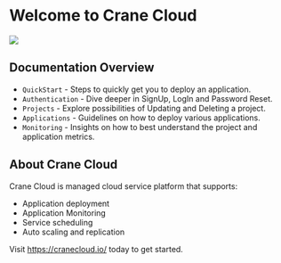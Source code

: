 # Welcome to Crane Cloud

![](/img/landingPage.png)

## Documentation Overview

* `QuickStart` - Steps to quickly get you to deploy an application.
* `Authentication` - Dive deeper in SignUp, LogIn and Password Reset.
* `Projects` - Explore possibilities of Updating and Deleting a project.
* `Applications` - Guidelines on how to deploy various applications.
* `Monitoring` - Insights on how to best understand the project and application metrics.

## About Crane Cloud
Crane Cloud is managed cloud service platform that supports:

* Application deployment
* Application Monitoring
* Service scheduling
* Auto scaling and replication

Visit <https://cranecloud.io/> today to get started.